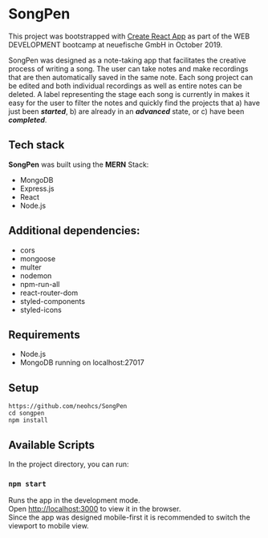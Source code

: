 # SongPen

This project was bootstrapped with [Create React App](https://github.com/facebook/create-react-app) as part of the WEB DEVELOPMENT bootcamp at neuefische GmbH in October 2019.

SongPen was designed as a note-taking app that facilitates the creative process of writing a song. The user can take notes and make recordings that are then automatically saved in the same note. Each song project can be edited and both individual recordings as well as entire notes can be deleted. A label representing the stage each song is currently in makes it easy for the user to filter the notes and quickly find the projects that a) have just been ***started***, b) are already in an ***advanced*** state, or c) have been ***completed***.

## Tech stack

**SongPen** was built using the **MERN** Stack:

- MongoDB
- Express.js
- React
- Node.js
    
## Additional dependencies:

- cors
- mongoose
- multer
- nodemon
- npm-run-all
- react-router-dom
- styled-components
- styled-icons
    
## Requirements

- Node.js
- MongoDB running on localhost:27017
    
## Setup

    https://github.com/neohcs/SongPen
    cd songpen
    npm install

## Available Scripts

In the project directory, you can run:

### `npm start`

Runs the app in the development mode.<br>
Open [http://localhost:3000](http://localhost:3000) to view it in the browser.<br>
Since the app was designed mobile-first it is recommended to switch the viewport to mobile view.
